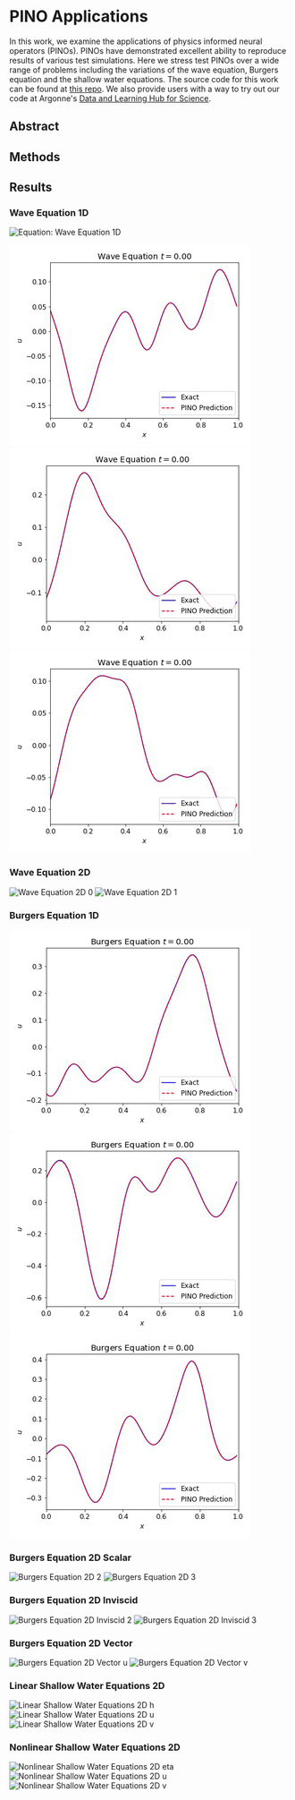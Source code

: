 # PINO Applications

In this work, we examine the applications of physics informed neural operators (PINOs).  PINOs have demonstrated excellent ability to reproduce results of various test simulations.  Here we stress test PINOs over a wide range of problems including the variations of the wave equation, Burgers equation and the shallow water equations.  The source code for this work can be found at [this repo](https://github.com/shawnrosofsky/PINO_Applications). 
We also provide users with a way to try out our code at Argonne's [Data and Learning Hub for Science](https://www.dlhub.org).

## Abstract

## Methods

## Results

### Wave Equation 1D

![Equation: Wave Equation 1D](http://www.sciweavers.org/download/Tex2Img_1647640969.jpg)

![Wave Equation 1D 0](assets/movies/Wave1D_0.gif) ![Wave Equation 1D 1](assets/movies/Wave1D_1.gif) ![Wave Equation 1D 2](assets/movies/Wave1D_2.gif)



### Wave Equation 2D
![Wave Equation 2D 0](assets/movies/Wave2D_0.gif)
![Wave Equation 2D 1](assets/movies/Wave2D_1.gif)

### Burgers Equation 1D
![Burgers Equation 1D 0](assets/movies/Burgers1D_0.gif) ![Burgers Equation 1D 1](assets/movies/Burgers1D_1.gif) ![Burgers Equation 1D 2](assets/movies/Burgers1D_2.gif)

### Burgers Equation 2D Scalar
![Burgers Equation 2D 2](assets/movies/Burgers2D_2.gif)
![Burgers Equation 2D 3](assets/movies/Burgers2D_3.gif)

### Burgers Equation 2D Inviscid
![Burgers Equation 2D Inviscid 2](assets/movies/Burgers2D_novisc_2.gif)
![Burgers Equation 2D Inviscid 3](assets/movies/Burgers2D_novisc_3.gif)

### Burgers Equation 2D Vector
![Burgers Equation 2D Vector u](assets/movies/Burgers2D_coupled_u.gif)
![Burgers Equation 2D Vector v](assets/movies/Burgers2D_coupled_v.gif)

### Linear Shallow Water Equations 2D
![Linear Shallow Water Equations 2D h](assets/movies/SWE_Linear_f1_h.gif)
![Linear Shallow Water Equations 2D u](assets/movies/SWE_Linear_f1_u.gif)
![Linear Shallow Water Equations 2D v](assets/movies/SWE_Linear_f1_v.gif)

### Nonlinear Shallow Water Equations 2D
![Nonlinear Shallow Water Equations 2D eta](assets/movies/SWE_Nonlinear_eta.gif)
![Nonlinear Shallow Water Equations 2D u](assets/movies/SWE_Nonlinear_u.gif)
![Nonlinear Shallow Water Equations 2D v](assets/movies/SWE_Nonlinear_v.gif)



<!-- Markdown is a lightweight and easy-to-use syntax for styling your writing. It includes conventions for

```markdown
Syntax highlighted code block

# Header 1
## Header 2
### Header 3

- Bulleted
- List

1. Numbered
2. List

**Bold** and _Italic_ and `Code` text

[Link](url) and ![Image](src)
```
 -->
